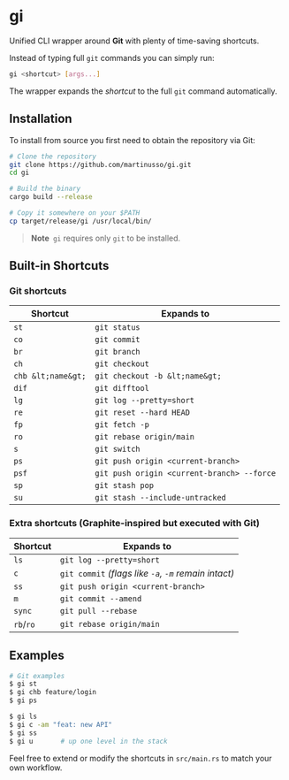 # gi

Unified CLI wrapper around **Git** with plenty of time-saving shortcuts.

Instead of typing full `git` commands you can simply run:

```bash
gi <shortcut> [args...]
```

The wrapper expands the _shortcut_ to the full `git` command automatically.

## Installation

To install from source you first need to obtain the repository via Git:

```bash
# Clone the repository
git clone https://github.com/martinusso/gi.git
cd gi

# Build the binary
cargo build --release

# Copy it somewhere on your $PATH
cp target/release/gi /usr/local/bin/
```

> **Note** `gi` requires only `git` to be installed.

## Built-in Shortcuts

### Git shortcuts

| Shortcut           | Expands to                                 |
| ------------------ | ------------------------------------------ |
| `st`               | `git status`                               |
| `co`               | `git commit`                               |
| `br`               | `git branch`                               |
| `ch`               | `git checkout`                             |
| `chb &lt;name&gt;` | `git checkout -b &lt;name&gt;`             |
| `dif`              | `git difftool`                             |
| `lg`               | `git log --pretty=short`                   |
| `re`               | `git reset --hard HEAD`                    |
| `fp`               | `git fetch -p`                             |
| `ro`               | `git rebase origin/main`                   |
| `s`                | `git switch`                               |
| `ps`               | `git push origin <current-branch>`         |
| `psf`              | `git push origin <current-branch> --force` |
| `sp`               | `git stash pop`                            |
| `su`               | `git stash --include-untracked`            |

### Extra shortcuts (Graphite-inspired but executed with Git)

| Shortcut  | Expands to                                           |
| --------- | ---------------------------------------------------- |
| `ls`      | `git log --pretty=short`                             |
| `c`       | `git commit` _(flags like `-a`, `-m` remain intact)_ |
| `ss`      | `git push origin <current-branch>`                   |
| `m`       | `git commit --amend`                                 |
| `sync`    | `git pull --rebase`                                  |
| `rb`/`ro` | `git rebase origin/main`                             |

## Examples

```bash
# Git examples
$ gi st
$ gi chb feature/login
$ gi ps

$ gi ls
$ gi c -am "feat: new API"
$ gi ss
$ gi u       # up one level in the stack
```

Feel free to extend or modify the shortcuts in `src/main.rs` to match
your own workflow.
